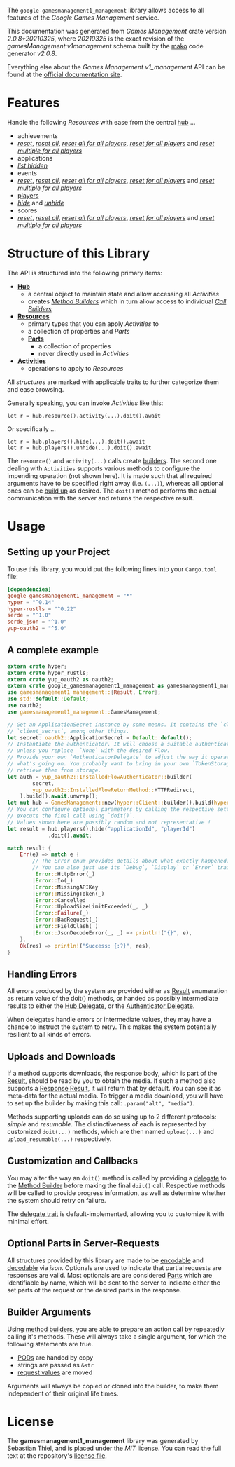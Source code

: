 <!---
DO NOT EDIT !
This file was generated automatically from 'src/mako/api/README.md.mako'
DO NOT EDIT !
-->
The `google-gamesmanagement1_management` library allows access to all features of the *Google Games Management* service.

This documentation was generated from *Games Management* crate version *2.0.8+20210325*, where *20210325* is the exact revision of the *gamesManagement:v1management* schema built by the [mako](http://www.makotemplates.org/) code generator *v2.0.8*.

Everything else about the *Games Management* *v1_management* API can be found at the
[official documentation site](https://developers.google.com/games/).
# Features

Handle the following *Resources* with ease from the central [hub](https://docs.rs/google-gamesmanagement1_management/2.0.8+20210325/google_gamesmanagement1_management/GamesManagement) ... 

* achievements
 * [*reset*](https://docs.rs/google-gamesmanagement1_management/2.0.8+20210325/google_gamesmanagement1_management/api::AchievementResetCall), [*reset all*](https://docs.rs/google-gamesmanagement1_management/2.0.8+20210325/google_gamesmanagement1_management/api::AchievementResetAllCall), [*reset all for all players*](https://docs.rs/google-gamesmanagement1_management/2.0.8+20210325/google_gamesmanagement1_management/api::AchievementResetAllForAllPlayerCall), [*reset for all players*](https://docs.rs/google-gamesmanagement1_management/2.0.8+20210325/google_gamesmanagement1_management/api::AchievementResetForAllPlayerCall) and [*reset multiple for all players*](https://docs.rs/google-gamesmanagement1_management/2.0.8+20210325/google_gamesmanagement1_management/api::AchievementResetMultipleForAllPlayerCall)
* applications
 * [*list hidden*](https://docs.rs/google-gamesmanagement1_management/2.0.8+20210325/google_gamesmanagement1_management/api::ApplicationListHiddenCall)
* events
 * [*reset*](https://docs.rs/google-gamesmanagement1_management/2.0.8+20210325/google_gamesmanagement1_management/api::EventResetCall), [*reset all*](https://docs.rs/google-gamesmanagement1_management/2.0.8+20210325/google_gamesmanagement1_management/api::EventResetAllCall), [*reset all for all players*](https://docs.rs/google-gamesmanagement1_management/2.0.8+20210325/google_gamesmanagement1_management/api::EventResetAllForAllPlayerCall), [*reset for all players*](https://docs.rs/google-gamesmanagement1_management/2.0.8+20210325/google_gamesmanagement1_management/api::EventResetForAllPlayerCall) and [*reset multiple for all players*](https://docs.rs/google-gamesmanagement1_management/2.0.8+20210325/google_gamesmanagement1_management/api::EventResetMultipleForAllPlayerCall)
* [players](https://docs.rs/google-gamesmanagement1_management/2.0.8+20210325/google_gamesmanagement1_management/api::Player)
 * [*hide*](https://docs.rs/google-gamesmanagement1_management/2.0.8+20210325/google_gamesmanagement1_management/api::PlayerHideCall) and [*unhide*](https://docs.rs/google-gamesmanagement1_management/2.0.8+20210325/google_gamesmanagement1_management/api::PlayerUnhideCall)
* scores
 * [*reset*](https://docs.rs/google-gamesmanagement1_management/2.0.8+20210325/google_gamesmanagement1_management/api::ScoreResetCall), [*reset all*](https://docs.rs/google-gamesmanagement1_management/2.0.8+20210325/google_gamesmanagement1_management/api::ScoreResetAllCall), [*reset all for all players*](https://docs.rs/google-gamesmanagement1_management/2.0.8+20210325/google_gamesmanagement1_management/api::ScoreResetAllForAllPlayerCall), [*reset for all players*](https://docs.rs/google-gamesmanagement1_management/2.0.8+20210325/google_gamesmanagement1_management/api::ScoreResetForAllPlayerCall) and [*reset multiple for all players*](https://docs.rs/google-gamesmanagement1_management/2.0.8+20210325/google_gamesmanagement1_management/api::ScoreResetMultipleForAllPlayerCall)




# Structure of this Library

The API is structured into the following primary items:

* **[Hub](https://docs.rs/google-gamesmanagement1_management/2.0.8+20210325/google_gamesmanagement1_management/GamesManagement)**
    * a central object to maintain state and allow accessing all *Activities*
    * creates [*Method Builders*](https://docs.rs/google-gamesmanagement1_management/2.0.8+20210325/google_gamesmanagement1_management/client::MethodsBuilder) which in turn
      allow access to individual [*Call Builders*](https://docs.rs/google-gamesmanagement1_management/2.0.8+20210325/google_gamesmanagement1_management/client::CallBuilder)
* **[Resources](https://docs.rs/google-gamesmanagement1_management/2.0.8+20210325/google_gamesmanagement1_management/client::Resource)**
    * primary types that you can apply *Activities* to
    * a collection of properties and *Parts*
    * **[Parts](https://docs.rs/google-gamesmanagement1_management/2.0.8+20210325/google_gamesmanagement1_management/client::Part)**
        * a collection of properties
        * never directly used in *Activities*
* **[Activities](https://docs.rs/google-gamesmanagement1_management/2.0.8+20210325/google_gamesmanagement1_management/client::CallBuilder)**
    * operations to apply to *Resources*

All *structures* are marked with applicable traits to further categorize them and ease browsing.

Generally speaking, you can invoke *Activities* like this:

```Rust,ignore
let r = hub.resource().activity(...).doit().await
```

Or specifically ...

```ignore
let r = hub.players().hide(...).doit().await
let r = hub.players().unhide(...).doit().await
```

The `resource()` and `activity(...)` calls create [builders][builder-pattern]. The second one dealing with `Activities` 
supports various methods to configure the impending operation (not shown here). It is made such that all required arguments have to be 
specified right away (i.e. `(...)`), whereas all optional ones can be [build up][builder-pattern] as desired.
The `doit()` method performs the actual communication with the server and returns the respective result.

# Usage

## Setting up your Project

To use this library, you would put the following lines into your `Cargo.toml` file:

```toml
[dependencies]
google-gamesmanagement1_management = "*"
hyper = "^0.14"
hyper-rustls = "^0.22"
serde = "^1.0"
serde_json = "^1.0"
yup-oauth2 = "^5.0"
```

## A complete example

```Rust
extern crate hyper;
extern crate hyper_rustls;
extern crate yup_oauth2 as oauth2;
extern crate google_gamesmanagement1_management as gamesmanagement1_management;
use gamesmanagement1_management::{Result, Error};
use std::default::Default;
use oauth2;
use gamesmanagement1_management::GamesManagement;

// Get an ApplicationSecret instance by some means. It contains the `client_id` and 
// `client_secret`, among other things.
let secret: oauth2::ApplicationSecret = Default::default();
// Instantiate the authenticator. It will choose a suitable authentication flow for you, 
// unless you replace  `None` with the desired Flow.
// Provide your own `AuthenticatorDelegate` to adjust the way it operates and get feedback about 
// what's going on. You probably want to bring in your own `TokenStorage` to persist tokens and
// retrieve them from storage.
let auth = yup_oauth2::InstalledFlowAuthenticator::builder(
        secret,
        yup_oauth2::InstalledFlowReturnMethod::HTTPRedirect,
    ).build().await.unwrap();
let mut hub = GamesManagement::new(hyper::Client::builder().build(hyper_rustls::HttpsConnector::with_native_roots()), auth);
// You can configure optional parameters by calling the respective setters at will, and
// execute the final call using `doit()`.
// Values shown here are possibly random and not representative !
let result = hub.players().hide("applicationId", "playerId")
             .doit().await;

match result {
    Err(e) => match e {
        // The Error enum provides details about what exactly happened.
        // You can also just use its `Debug`, `Display` or `Error` traits
         Error::HttpError(_)
        |Error::Io(_)
        |Error::MissingAPIKey
        |Error::MissingToken(_)
        |Error::Cancelled
        |Error::UploadSizeLimitExceeded(_, _)
        |Error::Failure(_)
        |Error::BadRequest(_)
        |Error::FieldClash(_)
        |Error::JsonDecodeError(_, _) => println!("{}", e),
    },
    Ok(res) => println!("Success: {:?}", res),
}

```
## Handling Errors

All errors produced by the system are provided either as [Result](https://docs.rs/google-gamesmanagement1_management/2.0.8+20210325/google_gamesmanagement1_management/client::Result) enumeration as return value of
the doit() methods, or handed as possibly intermediate results to either the 
[Hub Delegate](https://docs.rs/google-gamesmanagement1_management/2.0.8+20210325/google_gamesmanagement1_management/client::Delegate), or the [Authenticator Delegate](https://docs.rs/yup-oauth2/*/yup_oauth2/trait.AuthenticatorDelegate.html).

When delegates handle errors or intermediate values, they may have a chance to instruct the system to retry. This 
makes the system potentially resilient to all kinds of errors.

## Uploads and Downloads
If a method supports downloads, the response body, which is part of the [Result](https://docs.rs/google-gamesmanagement1_management/2.0.8+20210325/google_gamesmanagement1_management/client::Result), should be
read by you to obtain the media.
If such a method also supports a [Response Result](https://docs.rs/google-gamesmanagement1_management/2.0.8+20210325/google_gamesmanagement1_management/client::ResponseResult), it will return that by default.
You can see it as meta-data for the actual media. To trigger a media download, you will have to set up the builder by making
this call: `.param("alt", "media")`.

Methods supporting uploads can do so using up to 2 different protocols: 
*simple* and *resumable*. The distinctiveness of each is represented by customized 
`doit(...)` methods, which are then named `upload(...)` and `upload_resumable(...)` respectively.

## Customization and Callbacks

You may alter the way an `doit()` method is called by providing a [delegate](https://docs.rs/google-gamesmanagement1_management/2.0.8+20210325/google_gamesmanagement1_management/client::Delegate) to the 
[Method Builder](https://docs.rs/google-gamesmanagement1_management/2.0.8+20210325/google_gamesmanagement1_management/client::CallBuilder) before making the final `doit()` call. 
Respective methods will be called to provide progress information, as well as determine whether the system should 
retry on failure.

The [delegate trait](https://docs.rs/google-gamesmanagement1_management/2.0.8+20210325/google_gamesmanagement1_management/client::Delegate) is default-implemented, allowing you to customize it with minimal effort.

## Optional Parts in Server-Requests

All structures provided by this library are made to be [encodable](https://docs.rs/google-gamesmanagement1_management/2.0.8+20210325/google_gamesmanagement1_management/client::RequestValue) and 
[decodable](https://docs.rs/google-gamesmanagement1_management/2.0.8+20210325/google_gamesmanagement1_management/client::ResponseResult) via *json*. Optionals are used to indicate that partial requests are responses 
are valid.
Most optionals are are considered [Parts](https://docs.rs/google-gamesmanagement1_management/2.0.8+20210325/google_gamesmanagement1_management/client::Part) which are identifiable by name, which will be sent to 
the server to indicate either the set parts of the request or the desired parts in the response.

## Builder Arguments

Using [method builders](https://docs.rs/google-gamesmanagement1_management/2.0.8+20210325/google_gamesmanagement1_management/client::CallBuilder), you are able to prepare an action call by repeatedly calling it's methods.
These will always take a single argument, for which the following statements are true.

* [PODs][wiki-pod] are handed by copy
* strings are passed as `&str`
* [request values](https://docs.rs/google-gamesmanagement1_management/2.0.8+20210325/google_gamesmanagement1_management/client::RequestValue) are moved

Arguments will always be copied or cloned into the builder, to make them independent of their original life times.

[wiki-pod]: http://en.wikipedia.org/wiki/Plain_old_data_structure
[builder-pattern]: http://en.wikipedia.org/wiki/Builder_pattern
[google-go-api]: https://github.com/google/google-api-go-client

# License
The **gamesmanagement1_management** library was generated by Sebastian Thiel, and is placed 
under the *MIT* license.
You can read the full text at the repository's [license file][repo-license].

[repo-license]: https://github.com/Byron/google-apis-rsblob/main/LICENSE.md
